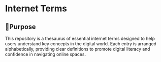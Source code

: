 # Internet Terms
## 🎯Purpose

This repository is a thesaurus of essential internet terms designed to help users understand key concepts in the digital world. Each entry is arranged alphabetically, providing clear definitions to promote digital literacy and confidence in navigating online spaces.

